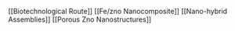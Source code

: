 [[Biotechnological Route]]
[[Fe/zno Nanocomposite]]
[[Nano-hybrid Assemblies]]
[[Porous Zno Nanostructures]]
